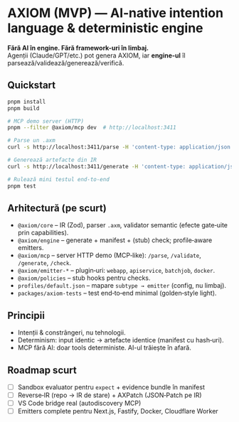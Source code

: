 
# AXIOM (MVP) — AI‑native intention language & deterministic engine

**Fără AI în engine. Fără framework-uri în limbaj.**  
Agenții (Claude/GPT/etc.) pot genera AXIOM, iar **engine-ul** îl parsează/validează/generează/verifică.

## Quickstart
```bash
pnpm install
pnpm build

# MCP demo server (HTTP)
pnpm --filter @axiom/mcp dev  # http://localhost:3411

# Parse un .axm
curl -s http://localhost:3411/parse -H 'content-type: application/json'   -d '{"source": "'$(cat examples/blog.axm | sed 's/"/\\"/g')'"}'

# Generează artefacte din IR
curl -s http://localhost:3411/generate -H 'content-type: application/json'   -d @examples/blog.ir.json

# Rulează mini testul end-to-end
pnpm test
```

## Arhitectură (pe scurt)
- `@axiom/core` – IR (Zod), parser `.axm`, validator semantic (efecte gate‑uite prin capabilities).
- `@axiom/engine` – generate + manifest + (stub) check; profile‑aware emitters.
- `@axiom/mcp` – server HTTP demo (MCP‑like): `/parse`, `/validate`, `/generate`, `/check`.
- `@axiom/emitter-*` – plugin‑uri: `webapp`, `apiservice`, `batchjob`, `docker`.
- `@axiom/policies` – stub hooks pentru checks.
- `profiles/default.json` – mapare `subtype → emitter` (config, nu limbaj).
- `packages/axiom-tests` – test end‑to‑end minimal (golden‑style light).

## Principii
- Intenții & constrângeri, nu tehnologii.
- Determinism: input identic → artefacte identice (manifest cu hash‑uri).
- MCP fără AI: doar tools deterministe. AI-ul trăiește în afară.

## Roadmap scurt
- [ ] Sandbox evaluator pentru `expect` + evidence bundle în manifest
- [ ] Reverse‑IR (repo → IR de stare) + AXPatch (JSON‑Patch pe IR)
- [ ] VS Code bridge real (autodiscovery MCP)
- [ ] Emitters complete pentru Next.js, Fastify, Docker, Cloudflare Worker
